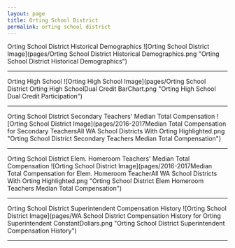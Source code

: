 ```yaml
---
layout: page
title: Orting School District
permalink: orting school district
---
```



Orting School District Historical Demographics
![Orting School District Image](pages/Orting School District Historical Demographics.png "Orting School District Historical Demographics")

___

Orting High School
![Orting High School Image](pages/Orting School District Orting High SchoolDual Credit BarChart.png "Orting High School Dual Credit Participation")

___

Orting School District Secondary Teachers' Median Total Compensation
![Orting School District Image](pages/2016-2017Median Total Compensation for Secondary TeachersAll WA School Districts With Orting Highlighted.png "Orting School District Secondary Teachers Median Total Compensation")

___

Orting School District Elem. Homeroom Teachers' Median Total Compensation
![Orting School District Image](pages/2016-2017Median Total Compensation for Elem. Homeroom TeacherAll WA School Districts With Orting Highlighted.png "Orting School District Elem Homeroom Teachers Median Total Compensation")

___

Orting School District Superintendent Compensation History
![Orting School District Image](pages/WA School District Compensation History for Orting Superintendent ConstantDollars.png "Orting School District Superintendent Compensation History")

___

